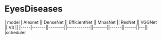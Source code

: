 # EyesDiseases

| model | Alexnet || DenseNet || EfficientNet || MnasNet || ResNet || VGGNet || Vit ||
|-----|-------||--------||------------||-------||------||------||---||
|scheduler
